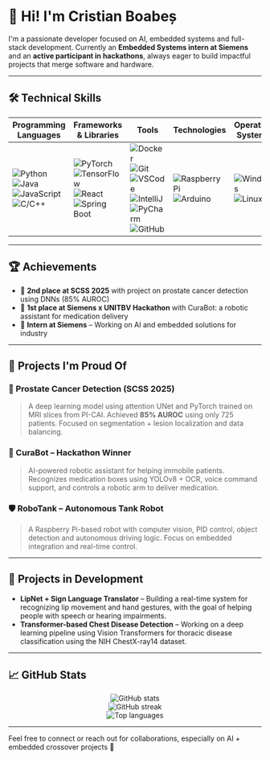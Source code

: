 # 👋 Hi! I'm Cristian Boabeș

I'm a passionate developer focused on AI, embedded systems and full-stack development. Currently an **Embedded Systems intern at Siemens** and an **active participant in hackathons**, always eager to build impactful projects that merge software and hardware.

---

## 🛠️ Technical Skills

| Programming Languages | Frameworks & Libraries | Tools | Technologies | Operating Systems |
|-----------------------|------------------------|-------|---------------|--------------------|
| ![Python](https://img.shields.io/badge/-Python-3776AB?logo=python&logoColor=white&style=flat) ![Java](https://img.shields.io/badge/-Java-007396?logo=java&logoColor=white&style=flat) ![JavaScript](https://img.shields.io/badge/-JavaScript-F7DF1E?logo=javascript&logoColor=black&style=flat) ![C/C++](https://img.shields.io/badge/-C/C++-00599C?logo=c%2B%2B&logoColor=white&style=flat) | ![PyTorch](https://img.shields.io/badge/-PyTorch-EE4C2C?logo=pytorch&logoColor=white&style=flat) ![TensorFlow](https://img.shields.io/badge/-TensorFlow-FF6F00?logo=tensorflow&logoColor=white&style=flat) ![React](https://img.shields.io/badge/-React-61DAFB?logo=react&logoColor=black&style=flat) ![Spring Boot](https://img.shields.io/badge/-SpringBoot-6DB33F?logo=spring&logoColor=white&style=flat) | ![Docker](https://img.shields.io/badge/-Docker-2496ED?logo=docker&logoColor=white&style=flat) ![Git](https://img.shields.io/badge/-Git-F05032?logo=git&logoColor=white&style=flat) ![VSCode](https://img.shields.io/badge/-VSCode-007ACC?logo=visualstudiocode&logoColor=white&style=flat) ![IntelliJ](https://img.shields.io/badge/-IntelliJIDEA-000000?logo=intellijidea&logoColor=white&style=flat) ![PyCharm](https://img.shields.io/badge/-PyCharm-000000?logo=pycharm&logoColor=white&style=flat) ![GitHub](https://img.shields.io/badge/-GitHub-181717?logo=github&logoColor=white&style=flat) | ![Raspberry Pi](https://img.shields.io/badge/-RaspberryPi-C51A4A?logo=raspberrypi&logoColor=white&style=flat) ![Arduino](https://img.shields.io/badge/-Arduino-00979D?logo=arduino&logoColor=white&style=flat) | ![Windows](https://img.shields.io/badge/-Windows-0078D6?logo=windows&logoColor=white&style=flat) ![Linux](https://img.shields.io/badge/-Linux-FCC624?logo=linux&logoColor=black&style=flat) |

---

## 🏆 Achievements

- 🥈 **2nd place at SCSS 2025** with project on prostate cancer detection using DNNs (85% AUROC)
- 🥇 **1st place at Siemens x UNITBV Hackathon** with CuraBot: a robotic assistant for medication delivery
- 💼 **Intern at Siemens** – Working on AI and embedded solutions for industry

---

## 🚀 Projects I'm Proud Of

### 🔬 Prostate Cancer Detection (SCSS 2025)
> A deep learning model using attention UNet and PyTorch trained on MRI slices from PI-CAI. Achieved **85% AUROC** using only 725 patients. Focused on segmentation + lesion localization and data balancing.

### 🦾 CuraBot – Hackathon Winner
> AI-powered robotic assistant for helping immobile patients. Recognizes medication boxes using YOLOv8 + OCR, voice command support, and controls a robotic arm to deliver medication.

### 🛡️ RoboTank – Autonomous Tank Robot
> A Raspberry Pi-based robot with computer vision, PID control, object detection and autonomous driving logic. Focus on embedded integration and real-time control.

---

## 🧪 Projects in Development

- **LipNet + Sign Language Translator** – Building a real-time system for recognizing lip movement and hand gestures, with the goal of helping people with speech or hearing impairments.
- **Transformer-based Chest Disease Detection** – Working on a deep learning pipeline using Vision Transformers for thoracic disease classification using the NIH ChestX-ray14 dataset.

---

## 📈 GitHub Stats

<p align="center">
  <img src="https://github-readme-stats.vercel.app/api?username=devcristi&show_icons=true&theme=github_dark" alt="GitHub stats" />
  <br>
  <img src="https://github-readme-streak-stats.herokuapp.com/?user=devcristi&theme=github-dark" alt="GitHub streak" />
  <br>
  <img src="https://github-readme-stats.vercel.app/api/top-langs/?username=devcristi&layout=compact&theme=github_dark" alt="Top languages" />
</p>

---

Feel free to connect or reach out for collaborations, especially on AI + embedded crossover projects 🚀
